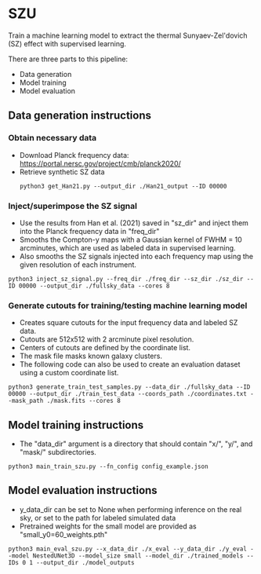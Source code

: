 # SZU

Train a machine learning model to extract the thermal Sunyaev-Zel'dovich (SZ) effect with supervised learning.

There are three parts to this pipeline:
- Data generation
- Model training
- Model evaluation

## Data generation instructions
### Obtain necessary data
- Download Planck frequency data: https://portal.nersc.gov/project/cmb/planck2020/
- Retrieve synthetic SZ data
  ```
  python3 get_Han21.py --output_dir ./Han21_output --ID 00000
  ```
### Inject/superimpose the SZ signal
- Use the results from Han et al. (2021) saved in "sz_dir" and inject them into the Planck frequency data in "freq_dir"
- Smooths the Compton-y maps with a Gaussian kernel of FWHM = 10 arcminutes, which are used as labeled data in supervised learning.
- Also smooths the SZ signals injected into each frequency map using the given resolution of each instrument.
```
python3 inject_sz_signal.py --freq_dir ./freq_dir --sz_dir ./sz_dir --ID 00000 --output_dir ./fullsky_data --cores 8
```
### Generate cutouts for training/testing machine learning model
- Creates square cutouts for the input frequency data and labeled SZ data.
- Cutouts are 512x512 with 2 arcminute pixel resolution.
- Centers of cutouts are defined by the coordinate list.
- The mask file masks known galaxy clusters.
- The following code can also be used to create an evaluation dataset using a custom coordinate list.
```
python3 generate_train_test_samples.py --data_dir ./fullsky_data --ID 00000 --output_dir ./train_test_data --coords_path ./coordinates.txt --mask_path ./mask.fits --cores 8
```

## Model training instructions
- The "data_dir" argument is a directory that should contain "x/", "y/", and "mask/" subdirectories. 
```
python3 main_train_szu.py --fn_config config_example.json
```

## Model evaluation instructions
- y_data_dir can be set to None when performing inference on the real sky, or set to the path for labeled simulated data
- Pretrained weights for the small model are provided as "small_y0=60_weights.pth"

```
python3 main_eval_szu.py --x_data_dir ./x_eval --y_data_dir ./y_eval --model NestedUNet3D --model_size small --model_dir ./trained_models --IDs 0 1 --output_dir ./model_outputs




